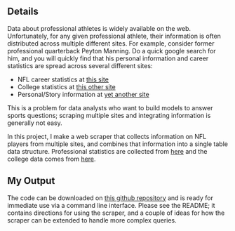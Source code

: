 ## Details

Data about professional athletes is widely available on the web. Unfortunately, for any given professional athlete, their information is often distributed across multiple different sites. For example, consider former professional quarterback Peyton Manning. Do a quick google search for him, and you will quickly find that his personal information and career statistics are spread across several different sites:
* NFL career statistics at [this site](https://www.pro-football-reference.com/players/M/MannPe00.htm)
* College statistics at [this other site](https://www.sports-reference.com/cfb/players/peyton-manning-1.html)
* Personal/Story information at [yet another site](https://en.wikipedia.org/wiki/Peyton_Manning)

This is a problem for data analysts who want to build models to answer sports questions; scraping multiple sites and integrating information is generally not easy. 

In this project, I make a web scraper that collects information on NFL players from multiple sites, and combines that information into a single table data structure. Professional statistics are collected from [here](https://www.pro-football-reference.com/) and the college data comes from [here](https://www.sports-reference.com/cfb/).

## My Output

The code can be downloaded on [this github repository](https://github.com/jacobs269/nflFootballScraper) and is ready for immediate use via a command line interface. Please see the README; it contains directions for using the scraper, and a couple of ideas for how the scraper can be extended to handle more complex queries.



